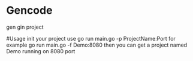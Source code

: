 # Gencode
gen gin project 

#Usage
init your project use go run main.go -p ProjectName:Port
for example go run main.go -f Demo:8080
then you can get a project named Demo running on 8080 port
